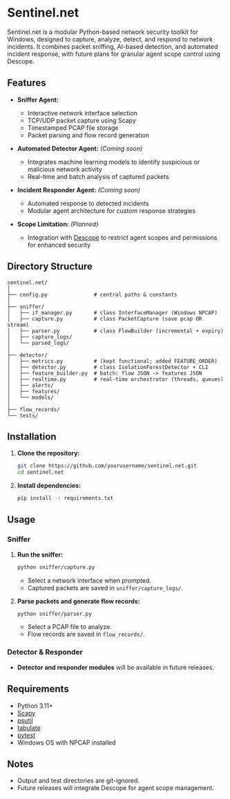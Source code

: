 # Sentinel.net

Sentinel.net is a modular Python-based network security toolkit for Windows, designed to capture, analyze, detect, and respond to network incidents. It combines packet sniffing, AI-based detection, and automated incident response, with future plans for granular agent scope control using Descope.

## Features

- **Sniffer Agent:**

  - Interactive network interface selection
  - TCP/UDP packet capture using Scapy
  - Timestamped PCAP file storage
  - Packet parsing and flow record generation

- **Automated Detector Agent:** _(Coming soon)_

  - Integrates machine learning models to identify suspicious or malicious network activity
  - Real-time and batch analysis of captured packets

- **Incident Responder Agent:** _(Coming soon)_

  - Automated response to detected incidents
  - Modular agent architecture for custom response strategies

- **Scope Limitation:** _(Planned)_
  - Integration with [Descope](https://www.descope.com/) to restrict agent scopes and permissions for enhanced security

## Directory Structure

```
sentinel.net/
│
├── config.py               # central paths & constants
│
├── sniffer/
│   ├── if_manager.py       # class InterfaceManager (Windows NPCAP)
│   ├── capture.py          # class PacketCapture (save pcap OR stream)
│   ├── parser.py           # class FlowBuilder (incremental + expiry)
│   ├── capture_logs/
│   └── parsed_logs/
│
├── detector/
│   ├── metrics.py          # (kept functional; added FEATURE_ORDER)
│   ├── detector.py         # class IsolationForestDetector + CLI
│   ├── feature_builder.py  # batch: flow JSON -> features JSON
│   ├── realtime.py         # real-time orchestrator (threads, queues)
│   ├── alerts/
│   ├── features/
│   └── models/
│
├── flow_records/
└── tests/
```

## Installation

1. **Clone the repository:**

   ```sh
   git clone https://github.com/yourusername/sentinel.net.git
   cd sentinel.net
   ```

2. **Install dependencies:**
   ```sh
   pip install -r requirements.txt
   ```

## Usage

### Sniffer

1. **Run the sniffer:**

   ```sh
   python sniffer/capture.py
   ```

   - Select a network interface when prompted.
   - Captured packets are saved in `sniffer/capture_logs/`.

2. **Parse packets and generate flow records:**
   ```sh
   python sniffer/parser.py
   ```
   - Select a PCAP file to analyze.
   - Flow records are saved in `flow_records/`.

### Detector & Responder

- **Detector and responder modules** will be available in future releases.

## Requirements

- Python 3.11+
- [Scapy](https://scapy.net/)
- [psutil](https://github.com/giampaolo/psutil)
- [tabulate](https://pypi.org/project/tabulate/)
- [pytest](https://pytest.org/)
- Windows OS with NPCAP installed

## Notes

- Output and test directories are git-ignored.
- Future releases will integrate Descope for agent scope management.
